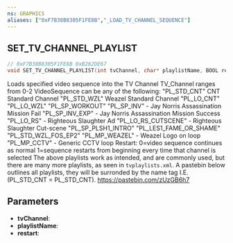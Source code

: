 ```yaml
---
ns: GRAPHICS
aliases: ["0xF7B38B8305F1FE8B","_LOAD_TV_CHANNEL_SEQUENCE"]
---
```

## SET_TV_CHANNEL_PLAYLIST

```c
// 0xF7B38B8305F1FE8B 0xB262DE67
void SET_TV_CHANNEL_PLAYLIST(int tvChannel, char* playlistName, BOOL restart);
```

Loads specified video sequence into the TV Channel
TV_Channel ranges from 0-2
VideoSequence can be any of the following:
"PL_STD_CNT" CNT Standard Channel
"PL_STD_WZL" Weazel Standard Channel
"PL_LO_CNT"
"PL_LO_WZL"
"PL_SP_WORKOUT"
"PL_SP_INV" - Jay Norris Assassination Mission Fail
"PL_SP_INV_EXP" - Jay Norris Assassination Mission Success
"PL_LO_RS" - Righteous Slaughter Ad
"PL_LO_RS_CUTSCENE" - Righteous Slaughter Cut-scene
"PL_SP_PLSH1_INTRO"
"PL_LES1_FAME_OR_SHAME"
"PL_STD_WZL_FOS_EP2"
"PL_MP_WEAZEL" - Weazel Logo on loop
"PL_MP_CCTV" - Generic CCTV loop
Restart:
0=video sequence continues as normal
1=sequence restarts from beginning every time that channel is selected
The above playlists work as intended, and are commonly used, but there are many more playlists, as seen in `tvplaylists.xml`. A pastebin below outlines all playlists, they will be surronded by the name tag I.E. (<Name>PL_STD_CNT</Name> = PL_STD_CNT).
https://pastebin.com/zUzGB6h7

## Parameters
* **tvChannel**: 
* **playlistName**: 
* **restart**: 

